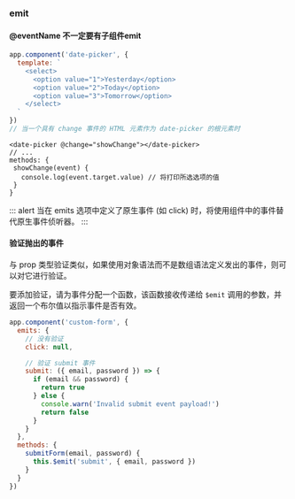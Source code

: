 ### emit
#### @eventName 不一定要有子组件emit
```javascript
app.component('date-picker', {
  template: `
    <select>
      <option value="1">Yesterday</option>
      <option value="2">Today</option>
      <option value="3">Tomorrow</option>
    </select>
  `
})
// 当一个具有 change 事件的 HTML 元素作为 date-picker 的根元素时
```
```vue
<date-picker @change="showChange"></date-picker>
// ...
methods: {
 showChange(event) {
   console.log(event.target.value) // 将打印所选选项的值
 }
}
```
::: alert
当在 emits 选项中定义了原生事件 (如 click) 时，将使用组件中的事件替代原生事件侦听器。
:::

#### 验证抛出的事件

与 prop 类型验证类似，如果使用对象语法而不是数组语法定义发出的事件，则可以对它进行验证。

要添加验证，请为事件分配一个函数，该函数接收传递给 `$emit` 调用的参数，并返回一个布尔值以指示事件是否有效。

```js
app.component('custom-form', {
  emits: {
    // 没有验证
    click: null,

    // 验证 submit 事件
    submit: ({ email, password }) => {
      if (email && password) {
        return true
      } else {
        console.warn('Invalid submit event payload!')
        return false
      }
    }
  },
  methods: {
    submitForm(email, password) {
      this.$emit('submit', { email, password })
    }
  }
})
```
